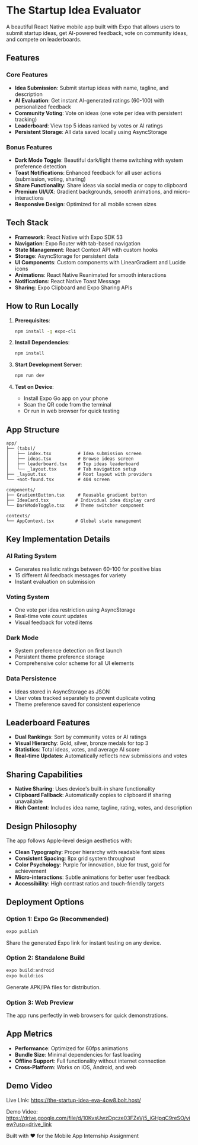 # The Startup Idea Evaluator

A beautiful React Native mobile app built with Expo that allows users to submit startup ideas, get AI-powered feedback, vote on community ideas, and compete on leaderboards.

## Features

### Core Features
- **Idea Submission**: Submit startup ideas with name, tagline, and description
- **AI Evaluation**: Get instant AI-generated ratings (60-100) with personalized feedback
- **Community Voting**: Vote on ideas (one vote per idea with persistent tracking)
- **Leaderboard**: View top 5 ideas ranked by votes or AI ratings
- **Persistent Storage**: All data saved locally using AsyncStorage

### Bonus Features
- **Dark Mode Toggle**: Beautiful dark/light theme switching with system preference detection
- **Toast Notifications**: Enhanced feedback for all user actions (submission, voting, sharing)
- **Share Functionality**: Share ideas via social media or copy to clipboard
- **Premium UI/UX**: Gradient backgrounds, smooth animations, and micro-interactions
- **Responsive Design**: Optimized for all mobile screen sizes

## Tech Stack
- **Framework**: React Native with Expo SDK 53
- **Navigation**: Expo Router with tab-based navigation
- **State Management**: React Context API with custom hooks
- **Storage**: AsyncStorage for persistent data
- **UI Components**: Custom components with LinearGradient and Lucide icons
- **Animations**: React Native Reanimated for smooth interactions
- **Notifications**: React Native Toast Message
- **Sharing**: Expo Clipboard and Expo Sharing APIs

## How to Run Locally

1. **Prerequisites**:
   ```bash
   npm install -g expo-cli
   ```

2. **Install Dependencies**:
   ```bash
   npm install
   ```

3. **Start Development Server**:
   ```bash
   npm run dev
   ```

4. **Test on Device**:
   - Install Expo Go app on your phone
   - Scan the QR code from the terminal
   - Or run in web browser for quick testing

## App Structure

```
app/
├── (tabs)/
│   ├── index.tsx          # Idea submission screen
│   ├── ideas.tsx          # Browse ideas screen
│   ├── leaderboard.tsx    # Top ideas leaderboard
│   └── _layout.tsx        # Tab navigation setup
├── _layout.tsx            # Root layout with providers
└── +not-found.tsx         # 404 screen

components/
├── GradientButton.tsx     # Reusable gradient button
├── IdeaCard.tsx          # Individual idea display card
└── DarkModeToggle.tsx    # Theme switcher component

contexts/
└── AppContext.tsx        # Global state management
```

## Key Implementation Details

### AI Rating System
- Generates realistic ratings between 60-100 for positive bias
- 15 different AI feedback messages for variety
- Instant evaluation on submission

### Voting System
- One vote per idea restriction using AsyncStorage
- Real-time vote count updates
- Visual feedback for voted items

### Dark Mode
- System preference detection on first launch
- Persistent theme preference storage
- Comprehensive color scheme for all UI elements

### Data Persistence
- Ideas stored in AsyncStorage as JSON
- User votes tracked separately to prevent duplicate voting
- Theme preference saved for consistent experience

## Leaderboard Features
- **Dual Rankings**: Sort by community votes or AI ratings
- **Visual Hierarchy**: Gold, silver, bronze medals for top 3
- **Statistics**: Total ideas, votes, and average AI score
- **Real-time Updates**: Automatically reflects new submissions and votes

## Sharing Capabilities
- **Native Sharing**: Uses device's built-in share functionality
- **Clipboard Fallback**: Automatically copies to clipboard if sharing unavailable
- **Rich Content**: Includes idea name, tagline, rating, votes, and description

## Design Philosophy
The app follows Apple-level design aesthetics with:
- **Clean Typography**: Proper hierarchy with readable font sizes
- **Consistent Spacing**: 8px grid system throughout
- **Color Psychology**: Purple for innovation, blue for trust, gold for achievement
- **Micro-interactions**: Subtle animations for better user feedback
- **Accessibility**: High contrast ratios and touch-friendly targets

## Deployment Options

### Option 1: Expo Go (Recommended)
```bash
expo publish
```
Share the generated Expo link for instant testing on any device.

### Option 2: Standalone Build
```bash
expo build:android
expo build:ios
```
Generate APK/IPA files for distribution.

### Option 3: Web Preview
The app runs perfectly in web browsers for quick demonstrations.

## App Metrics
- **Performance**: Optimized for 60fps animations
- **Bundle Size**: Minimal dependencies for fast loading
- **Offline Support**: Full functionality without internet connection
- **Cross-Platform**: Works on iOS, Android, and web

## Demo Video

 Live LInk: https://the-startup-idea-eva-4ow8.bolt.host/

 Demo Video: https://drive.google.com/file/d/10KvsUwzDqcze03FZeVj5_iGHpqC9reSO/view?usp=drive_link

Built with ❤️ for the Mobile App Internship Assignment
